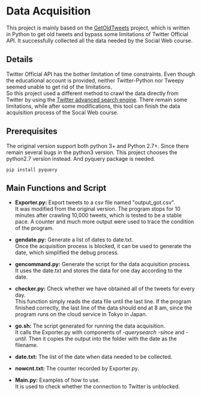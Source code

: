 # Data Acquisition
This project is mainly based on the [GetOldTweets](https://github.com/Jefferson-Henrique/GetOldTweets-python) project, which is written in Python to get old tweets and bypass some limitations of Twitter Official API. It successfully collected all the data needed by the Social Web course.

## Details
Twitter Official API has the bother limitation of time constraints. Even though the educational account is provided, neither Twitter-Python nor Tweepy seemed unable to get rid of the limitations.  
So this project used a different method to crawl the data directly from Twitter by using the [Twitter advanced search engine](https://twitter.com/search-advanced). There remain some limitations, while after some modifications, this tool can finish the data acquisition process of the Socal Web course.


## Prerequisites
The original version support both python 3+ and Python 2.7+. Since there remain several bugs in the python3 version. This project chooses the python2.7 version instead. And pyquery package is needed.
```
pip install pyquery
```

## Main Functions and Script
- **Exporter.py:** Export tweets to a csv file named "output_got.csv".  
It was modified from the original version. The program stops for 10 minutes after crawling 10,000 tweets, which is tested to be a stable pace. A counter and much more output were used to trace the condition of the program.

- **gendate.py:** Generate a list of dates to date.txt.  
Once the acquisition process is blocked, it can be used to generate the date, which simplified the debug process.
  
- **gencommand.py:** Generate the script for the data acquisition process.  
It uses the date.txt and stores the data for one day according to the date.

- **checker.py:** Check whether we have obtained all of the tweets for every day.  
This function simply reads the data file until the last line. If the program finished correctly, the last line of the data should end at 8 am, since the program runs on the cloud service in Tokyo in Japan.

- **go.sh:** The script generated for running the data acquisition.  
It calls the Exporter.py with components of *-querysearch* *-since* and *-until*. Then it copies the output into the folder with the date as the filename.

- **date.txt:** The list of the date when data needed to be collected.

- **nowcnt.txt:** The counter recorded by Exporter.py.

- **Main.py:** Examples of how to use.  
It is used to check whether the connection to Twitter is unblocked.
